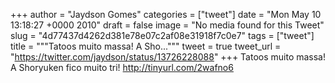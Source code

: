
+++
author = "Jaydson Gomes"
categories = ["tweet"]
date = "Mon May 10 13:18:27 +0000 2010"
draft = false
image = "No media found for this Tweet"
slug = "4d77437d4262d381e78e07c2af08e31918f7c0e7"
tags = ["tweet"]
title = """Tatoos muito massa! A Sho..."""
tweet = true
tweet_url = "https://twitter.com/jaydson/status/13726228088"
+++
Tatoos muito massa! A Shoryuken fico muito tri!  http://tinyurl.com/2wafno6
